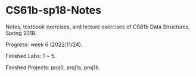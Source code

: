 # CS61b-sp18-Notes

Notes, textbook exercises, and lecture exercises of CS61b Data Structures, Spring 2018.

Progress: week 6 (2022/11/24).

Finished Labs: 1 ~ 5.

Finished Projects: proj0, proj1a, proj1b.
